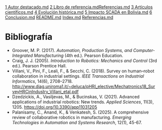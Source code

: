 [1 Autor destacado.md](https://github.com/user-attachments/files/22326745/1.Autor.destacado.md)
[2 Libro de referencia.md](https://github.com/user-attachments/files/22326746/2.Libro.de.referencia.md)[Referencias.md](https://github.com/user-attachments/files/22326753/Referencias.md)
[3 Artículos científicos.md](https://github.com/user-attachments/files/22326747/3.Articulos.cientificos.md)
[4 Evolución histórica.md](https://github.com/user-attachments/files/22326748/4.Evolucion.historica.md)
[5 Impacto SCADA en Bolivia.md](https://github.com/user-attachments/files/22326749/5.Impacto.SCADA.en.Bolivia.md)
[6 Conclusion.md](https://github.com/user-attachments/files/22326750/6.Conclusion.md)
[README.md](https://github.com/user-attachments/files/22326752/README.md)
[Index.md](https://github.com/user-attachments/files/22326751/Index.md)
[Referencias.md](https://github.com/user-attachments/files/22326788/Referencias.md)
# Bibliografía

- Groover, M. P. (2017). *Automation, Production Systems, and Computer-Integrated Manufacturing* (4th ed.). Pearson Education.  
- Craig, J. J. (2005). *Introduction to Robotics: Mechanics and Control* (3rd ed.). Pearson Prentice Hall.  
- Villani, V., Pini, F., Leali, F., & Secchi, C. (2018). Survey on human–robot collaboration in industrial settings. *IEEE Transactions on Industrial Informatics*, 14(6), 2708–2718. http://www.diag.uniroma1.it/~deluca/pHRI_elective/Mechatronics18_SurveyHRCinIndustry_Villani_etal.pdf
- Dzedzickis, A., Vasiljevas, M., & Bucinskas, V. (2021). Advanced applications of industrial robotics: New trends. *Applied Sciences*, 11(3), 1205. https://doi.org/10.3390/app11031205  
- Palanisamy, C., Anand, K., & Venkatesh, S. (2025). A comprehensive review of collaborative robotics in manufacturing. *Emerging Technologies in Automation and Systems Research*, 12(1), 45-67.  


